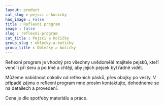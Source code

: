 ```yaml
---
layout: product
cat_slug : pejsci-a-kocicky
has_image : False
title : Reflexní program
image : false
slug : reflexni-program
cat_title : Pejsci a kočičky
group_slug : oblecky-a-boticky
group_title : Oblečky a botičky
---
```


Reflexní program je vhodný pro všechny uvědomělé majitele pejsků, kteří venčí i při šeru a po tmě a chtějí, aby jejich pejsek byl řádně vidět.

Můžeme nabídnout cokoliv od reflexních pásků, přes obojky po vesty. V případě zájmu o reflexní program mne prosím kontaktujte, dohodneme se na detailech a provedení.

Cena je dle spotřeby materiálu a práce.


